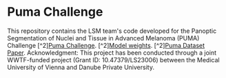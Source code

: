 # Puma Challenge
This repository contains the LSM team's code developed for the Panoptic Segmentation of Nuclei and Tissue in Advanced Melanoma (PUMA) Challenge 
[^2][Puma Challenge](https://puma.grand-challenge.org/#panoptic-segmentation-of-nuclei-and-tissue-in-advanced-melanoma).
[^2][Model weights](https://huggingface.co/datasets/NiToLSM/PumaWeightsNiTo_LSM).
[^2][Puma Dataset Paper](https://academic.oup.com/gigascience/article/doi/10.1093/gigascience/giaf011/8024182?login=false).
Acknowledgment:
This project has been conducted through a joint WWTF-funded project (Grant ID: 10.47379/LS23006) between the Medical University of Vienna and Danube Private University.
